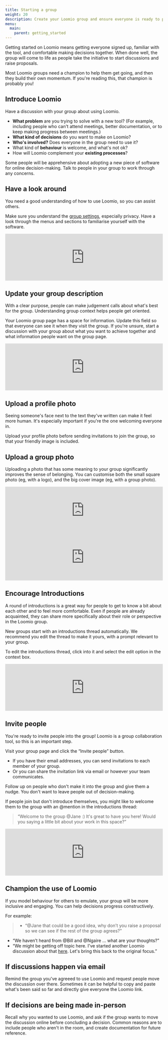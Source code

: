 ```yaml
---
title: Starting a group
weight: 20
description: Create your Loomio group and ensure everyone is ready to participate.
menu:
  main:
    parent: getting_started
---
```



Getting started on Loomio means getting everyone signed up, familiar with the tool, and comfortable making decisions together. When done well, the group will come to life as people take the initiative to start discussions and raise proposals.


Most Loomio groups need a champion to help them get going, and then they build their own momentum. If you're reading this, that champion is probably you!

## Introduce Loomio

Have a discussion with your group about using Loomio.

- **What problem** are you trying to solve with a new tool? (For example, including people who can't attend meetings, better documentation, or to keep making progress between meetings.)
- **What kind of decisions** do you want to make on Loomio?
- **Who's involved?** Does everyone in the group need to use it?
- What kind of **behaviour** is welcome, and what's not ok?
- How will Loomio complement your **existing processes**?

Some people will be apprehensive about adopting a new piece of software for online decision-making. Talk to people in your group to work through any concerns.

## Have a look around

You need a good understanding of how to use Loomio, so you can assist others.

Make sure you understand the [group settings](https://loomio.gitbooks.io/manual/content/en/group_settings.html), especially privacy. Have a look through the menus and sections to familiarise yourself with the software.

<iframe width="100%" src="https://www.youtube.com/embed/xwE0IM1k64E" frameborder="0" allowfullscreen></iframe>


## Update your group description

With a clear purpose, people can make judgement calls about what's best for the group. Understanding group context helps people get oriented.

Your Loomio group page has a space for information. Update this field so that everyone can see it when they visit the group. If you're unsure, start a discussion with your group about what you want to achieve together and what information people want on the group page.

<iframe width="100%" src="https://www.youtube.com/embed/asZEbbiHH-s" frameborder="0" allowfullscreen></iframe>

## Upload a profile photo

Seeing someone's face next to the text they've written can make it feel more human. It's especially important if you're the one welcoming everyone in.

Upload your profile photo before sending invitations to join the group, so that your friendly image is included.

## Upload a group photo

Uploading a photo that has some meaning to your group significantly improves the sense of belonging. You can customise both the small square photo (eg, with a logo), and the big cover image (eg, with a group photo).

<iframe width="100%" src="https://www.youtube.com/embed/8cdGR7FaGYg" frameborder="0" allowfullscreen></iframe>

<iframe width="100%" src="https://www.youtube.com/embed/F2r2tKi3pxM" frameborder="0" allowfullscreen></iframe>

## Encourage Introductions

A round of introductions is a great way for people to get to know a bit about each other and to feel more comfortable. Even if people are already acquainted, they can share more specifically about their role or perspective in the Loomio group.

New groups start with an introductions thread automatically. We recommend you edit the thread to make it yours, with a prompt relevant to your group.

To edit the introductions thread, click into it and select the edit option in the context box.
<iframe width="100%" src="https://www.youtube.com/embed/CGUH3UJrxfQ" frameborder="0" allowfullscreen></iframe>

## Invite people

You're ready to invite people into the group! Loomio is a group collaboration tool, so this is an important step.

Visit your group page and click the “Invite people” button.

* If you have their email addresses, you can send invitations to each member of your group.
* Or you can share the invitation link via email or however your team communicates.

Follow up on people who don't make it into the group and give them a nudge. You don't want to leave people out of decision-making.

If people join but don't introduce themselves, you might like to welcome them to the group with an @mention in the introductions thread:

> “Welcome to the group @Jane :) It's great to have you here! Would you saying a little bit about your work in this space?”

<iframe width="100%" src="https://www.youtube.com/embed/nm9hoOofblw" frameborder="0" allowfullscreen></iframe>

## Champion the use of Loomio

If you model behaviour for others  to emulate, your group will be more inclusive and engaging. You can help decisions progress constructively.

For example:

> - “@Jane that could be a good idea, why don’t you raise a proposal so we can see if the rest of the group agrees?”
- “We haven’t heard from @Bill and @Ngaire … what are your thoughts?”
- “We might be getting off topic here. I've started another Loomio discussion about that [here](http://www.loomio.org). Let's bring this back to the original focus.”

## If discussions happen via email
Remind the group you've agreeed to use Loomio and request people move the discussion over there. Sometimes it can be helpful to copy and paste what's been said so far and directly give everyone the Loomio link.

## If decisions are being made in-person
Recall why you wanted to use Loomio, and ask if the group wants to move the discussion online before concluding a decision. Common reasons are to include people who aren't in the room, and create documentation for future reference.
